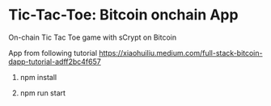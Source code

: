 # Tic-Tac-Toe: Bitcoin onchain App 

On-chain Tic Tac Toe game with sCrypt on Bitcoin 

App from following tutorial https://xiaohuiliu.medium.com/full-stack-bitcoin-dapp-tutorial-adff2bc4f657 

1. npm install

2. npm run start

